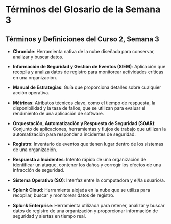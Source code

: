 # Términos del Glosario de la Semana 3

## Términos y Definiciones del Curso 2, Semana 3

- **Chronicle**: Herramienta nativa de la nube diseñada para conservar, analizar y buscar datos.

- **Información de Seguridad y Gestión de Eventos (SIEM)**: Aplicación que recopila y analiza datos de registro para monitorear actividades críticas en una organización.

- **Manual de Estrategias**: Guía que proporciona detalles sobre cualquier acción operativa.

- **Métricas**: Atributos técnicos clave, como el tiempo de respuesta, la disponibilidad y la tasa de fallos, que se utilizan para evaluar el rendimiento de una aplicación de software.

- **Orquestación, Automatización y Respuesta de Seguridad (SOAR)**: Conjunto de aplicaciones, herramientas y flujos de trabajo que utilizan la automatización para responder a incidentes de seguridad.

- **Registro**: Inventario de eventos que tienen lugar dentro de los sistemas de una organización.

- **Respuesta a Incidentes**: Intento rápido de una organización de identificar un ataque, contener los daños y corregir los efectos de una infracción de seguridad.

- **Sistema Operativo (SO)**: Interfaz entre la computadora y el/la usuario/a.

- **Splunk Cloud**: Herramienta alojada en la nube que se utiliza para recopilar, buscar y monitorear datos de registro.

- **Splunk Enterprise**: Herramienta utilizada para retener, analizar y buscar datos de registro de una organización y proporcionar información de seguridad y alertas en tiempo real.
